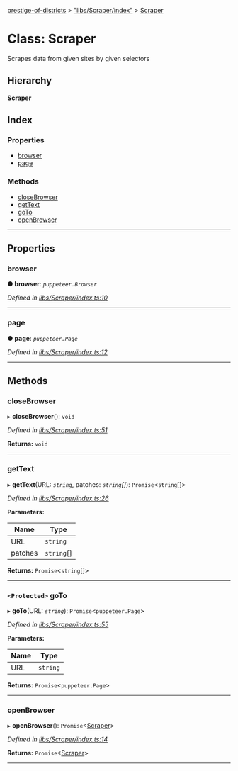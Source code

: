 [prestige-of-districts](../README.md) > ["libs/Scraper/index"](../modules/_libs_scraper_index_.md) > [Scraper](../classes/_libs_scraper_index_.scraper.md)

# Class: Scraper

Scrapes data from given sites by given selectors

## Hierarchy

**Scraper**

## Index

### Properties

* [browser](_libs_scraper_index_.scraper.md#browser)
* [page](_libs_scraper_index_.scraper.md#page)

### Methods

* [closeBrowser](_libs_scraper_index_.scraper.md#closebrowser)
* [getText](_libs_scraper_index_.scraper.md#gettext)
* [goTo](_libs_scraper_index_.scraper.md#goto)
* [openBrowser](_libs_scraper_index_.scraper.md#openbrowser)

---

## Properties

<a id="browser"></a>

###  browser

**● browser**: *`puppeteer.Browser`*

*Defined in [libs/Scraper/index.ts:10](https://github.com/YarosJ/prestige-of-districts/blob/828e334/libs/Scraper/index.ts#L10)*

___
<a id="page"></a>

###  page

**● page**: *`puppeteer.Page`*

*Defined in [libs/Scraper/index.ts:12](https://github.com/YarosJ/prestige-of-districts/blob/828e334/libs/Scraper/index.ts#L12)*

___

## Methods

<a id="closebrowser"></a>

###  closeBrowser

▸ **closeBrowser**(): `void`

*Defined in [libs/Scraper/index.ts:51](https://github.com/YarosJ/prestige-of-districts/blob/828e334/libs/Scraper/index.ts#L51)*

**Returns:** `void`

___
<a id="gettext"></a>

###  getText

▸ **getText**(URL: *`string`*, patches: *`string`[]*): `Promise`<`string`[]>

*Defined in [libs/Scraper/index.ts:26](https://github.com/YarosJ/prestige-of-districts/blob/828e334/libs/Scraper/index.ts#L26)*

**Parameters:**

| Name | Type |
| ------ | ------ |
| URL | `string` |
| patches | `string`[] |

**Returns:** `Promise`<`string`[]>

___
<a id="goto"></a>

### `<Protected>` goTo

▸ **goTo**(URL: *`string`*): `Promise`<`puppeteer.Page`>

*Defined in [libs/Scraper/index.ts:55](https://github.com/YarosJ/prestige-of-districts/blob/828e334/libs/Scraper/index.ts#L55)*

**Parameters:**

| Name | Type |
| ------ | ------ |
| URL | `string` |

**Returns:** `Promise`<`puppeteer.Page`>

___
<a id="openbrowser"></a>

###  openBrowser

▸ **openBrowser**(): `Promise`<[Scraper](_libs_scraper_index_.scraper.md)>

*Defined in [libs/Scraper/index.ts:14](https://github.com/YarosJ/prestige-of-districts/blob/828e334/libs/Scraper/index.ts#L14)*

**Returns:** `Promise`<[Scraper](_libs_scraper_index_.scraper.md)>

___

